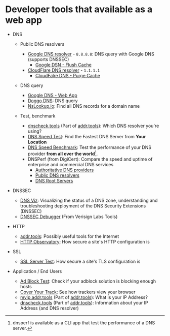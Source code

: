 # Developer tools that available as a web app

- DNS

  - Public DNS resolvers

    - [Google DNS resolver] - `8.8.8.8`: DNS query with Google DNS (supports DNSSEC)
      - [Google DSN - Flush Cache]
    - [CloudFlare DNS resolver] - `1.1.1.1`
      - [CloudFalre DNS - Purge Cache]

  - DNS query

    - [Google DNS - Web App]
    - [Doggo DNS]: DNS query
    - [NsLookup.io]: Find all DNS records for a domain name

  - Test, benchmark

    - [dnscheck.tools] (Part of [addr.tools]): Which DNS resolver you're using?
    - [DNS Speed Test]: Find the Fastest DNS Server from **Your Location**
    - [DNS Speed Benchmark]: Test the performance of your DNS provider **from all over the world**[^1].
    - DNSPerf (from DigiCert): Compare the speed and uptime of enterprise and commercial DNS services
      - [Authoritative DNS providers]
      - [Public DNS resolvers]
      - [DNS Root Servers]

- DNSSEC

  - [DNS Viz]: Visualizing the status of a DNS zone, understanding and troubleshooting deployment of the DNS Security Extensions (DNSSEC)
  - [DNSSEC Debugger] (From Verisign Labs Tools)

- HTTP

  - [addr.tools]: Possibly useful tools for the Internet
  - [HTTP Observatory]: How secure a site's HTTP configuration is

- SSL

  - [SSL Server Test]: How secure a site's TLS configuration is

- Application / End Users

  - [Ad Block Test]: Check if your adblock solution is blocking enough hosts
  - [Cover Your Track]: See how trackers view your browser
  - [myip.addr.tools] (Part of [addr.tools]): What is your IP Address?
  - [dnscheck.tools] (Part of [addr.tools]): Information about your IP Address (and DNS resolver)

[Doggo DNS]: https://doggo.mrkaran.dev/
[dnscheck.tools]: https://www.dnscheck.tools/
[DNS Speed Test]: https://dnsspeedtest.online/
[DNS Viz]: https://dnsviz.net/
[DNSSEC Debugger]: https://dnssec-analyzer.verisignlabs.com
[addr.tools]: https://www.addr.tools/
[HTTP Observatory]: https://developer.mozilla.org/en-US/observatory
[SSL Server Test]: https://www.ssllabs.com/ssltest/
[Ad Block Test]: https://d3ward.github.io/toolz/adblock
[Cover Your Track]: https://coveryourtracks.eff.org/
[myip.addr.tools]: https://myip.addr.tools/help
[NsLookup.io]: https://www.nslookup.io/
[Google DNS resolver]: https://developers.google.com/speed/public-dns/docs/using
[Google DSN - Flush Cache]: https://dns.google/cache
[CloudFlare DNS resolver]: https://one.one.one.one/dns/
[CloudFalre DNS - Purge Cache]: https://one.one.one.one/purge-cache/
[Google DNS - Web App]: https://dns.google
[DNS Speed Benchmark]: https://www.dnsperf.com/dns-speed-benchmark
[Authoritative DNS providers]: https://www.dnsperf.com/#!dns-providers
[Public DNS resolvers]: https://www.dnsperf.com/#!dns-root-servers
[DNS Root Servers]: https://www.dnsperf.com/#!dns-root-servers

[^1]: dnsperf is available as a CLI app[^2] that test the performance of a DNS server.
[^2]: https://github.com/DNS-OARC/dnsperf
